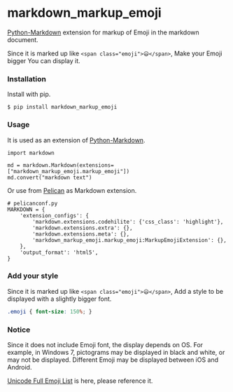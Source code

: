 # markdown_markup_emoji

[Python-Markdown][] extension for markup of Emoji in the markdown document.

Since it is marked up like `<span class="emoji">😃</span>`,
Make your Emoji bigger You can display it.

### Installation

Install with pip.

```
$ pip install markdown_markup_emoji
```

### Usage

It is used as an extension of [Python-Markdown][].

```.python
import markdown

md = markdown.Markdown(extensions=["markdown_markup_emoji.markup_emoji"])
md.convert("markdown text")
```

Or use from [Pelican][] as Markdown extension.

```.python
# pelicanconf.py
MARKDOWN = {
    'extension_configs': {
        'markdown.extensions.codehilite': {'css_class': 'highlight'},
        'markdown.extensions.extra': {},
        'markdown.extensions.meta': {},
        'markdown_markup_emoji.markup_emoji:MarkupEmojiExtension': {},
    },
    'output_format': 'html5',
}
```

### Add your style

Since it is marked up like `<span class="emoji">😃</span>`,
Add a style to be displayed with a slightly bigger font.

```.css
.emoji { font-size: 150%; }
```

### Notice

Since it does not include Emoji font, the display depends on OS.
For example, in Windows 7, pictograms may be displayed in black and white,
or may not be displayed.
Different Emoji may be displayed between iOS and Android.

[Unicode Full Emoji List][EmojiList] is here, please reference it.

[Python-Markdown]: https://github.com/Python-Markdown/markdown "Python-Markdown"
[Pelican]: https://blog.getpelican.com/ "Pelican Static Site Generator"
[EmojiList]: https://unicode.org/emoji/charts/full-emoji-list.html "Emoji List"
